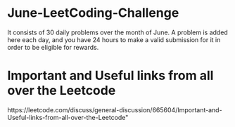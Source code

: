# June-LeetCoding-Challenge
It consists of 30 daily problems over the month of June. A problem is added here each day, and you have 24 hours to make a valid submission for it in order to be eligible for rewards.


<h1>Important and Useful links from all over the Leetcode</h1>
https://leetcode.com/discuss/general-discussion/665604/Important-and-Useful-links-from-all-over-the-Leetcode"
